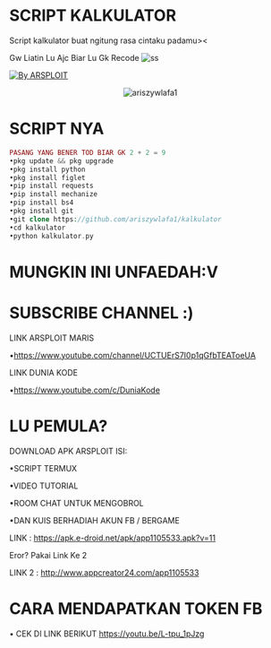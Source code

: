 # SCRIPT KALKULATOR
Script kalkulator buat ngitung rasa cintaku padamu>&lt;

Gw Liatin Lu Ajc Biar Lu Gk Recode
![ss](https://github.com/ariszywlafa1/crackFB/blob/main/1200px-Tux.svg.png)
<p align="left">
<a href="#"><img title="By ARSPLOIT" src="https://img.shields.io/badge/AUTHOR:%20ARSPLOIT-green?colorA=%23ff0000&colorB=%23017e40&style=for-the-badge"></a> 
<p align="center"> <img src=https://github-readme-stats.vercel.app/api?username=ariszywlafa1&show_icons=true&theme=tokyonight alt=ariszywlafa1 /> </p>

# SCRIPT NYA
```php
PASANG YANG BENER TOD BIAR GK 2 + 2 = 9
•pkg update && pkg upgrade
•pkg install python
•pkg install figlet
•pip install requests
•pip install mechanize
•pip install bs4
•pkg install git
•git clone https://github.com/ariszywlafa1/kalkulator
•cd kalkulator
•python kalkulator.py

```
# MUNGKIN INI UNFAEDAH:V
# SUBSCRIBE CHANNEL :)
LINK ARSPLOIT MARIS

•https://www.youtube.com/channel/UCTUErS7I0p1qGfbTEAToeUA

LINK DUNIA KODE

•https://www.youtube.com/c/DuniaKode

# LU PEMULA?
DOWNLOAD APK ARSPLOIT
ISI:

•SCRIPT TERMUX

•VIDEO TUTORIAL

•ROOM CHAT UNTUK MENGOBROL

•DAN KUIS BERHADIAH AKUN FB / BERGAME

LINK : https://apk.e-droid.net/apk/app1105533.apk?v=11

Eror? Pakai Link Ke 2

LINK 2 : http://www.appcreator24.com/app1105533

# CARA MENDAPATKAN TOKEN FB
• CEK DI LINK BERIKUT https://youtu.be/L-tpu_1pJzg
